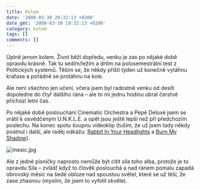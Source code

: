 ```yaml
---
title: Kolem
date: '2008-03-30 20:32:13 +0200'
date_gmt: '2008-03-30 19:32:13 +0200'
category: kolem
tags: []
comments: []
---
```

<p>Úplně jenom kolem. Život běží dopředu, venku je zas po nějaké době opravdu krásně. Tak tu sedím/ležím a drtím na polosemestrální test z Politických systémů. Těším se, že někdy příští týden už konečně vytáhnu kraťase a pořádně se protáhnu na kole. </p>
<p>Ale není všechno jen učení, včera jsem byl radostně venku od desíti dopoledne do čtyř dalšího rána – ale to mi jednu hodinu ubral čerstvě příchozí letní čas.</p>
<p>Po nějaké době poslouchání Cinematic Orchestra a Pepé Deluxé jsem se vrátil k osvědčeným U.N.K.L.E. a opět jsou ještě lepší než při předchozím poslechu. Na konec spotu šoupnu videoklip (tuším, že už jsem tady někdy postnul i další, ale raděj odkážu: <a href="http://youtube.com/watch?v=Z3ClCwcCvdQ">Rabbit In Your Headlights</a> a <a href="http://youtube.com/watch?v=BSsMGNwYDdg">Burn My Shadow</a>).</p>
<p><img src='/assets/migrated/wp-uploads/2008/03/mesic.jpg' alt='mesic.jpg' /></p>
<p>Ale z jedné písničky naprosto nemůže být cítit síla toho alba, protože je to opravdu Síla – zvlášť když to člověk poslouchá a nad ránem pomalu zapadá obrovský měsíc na šedé obloze nad spoustou světel, které se už těší, že zase zhasnou (myslím, že jsem to vyfotil skvěle).</p>
<p><object width="425" height="355"><param name="movie" value="http://www.youtube.com/v/Nmq-BkruPrU&hl=en"></param><param name="wmode" value="transparent"></param><embed src="http://www.youtube.com/v/Nmq-BkruPrU&hl=en" type="application/x-shockwave-flash" wmode="transparent" width="425" height="355"></embed></object></p>
